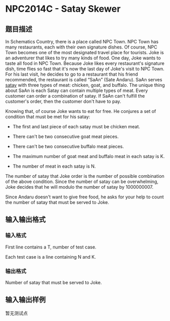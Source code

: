 # NPC2014C - Satay Skewer

## 题目描述

In Schematics Country, there is a place called NPC Town. NPC Town has many restaurants, each with their own signature dishes. Of course, NPC Town becomes one of the most designated travel place for tourists. Joke is an adventurer that likes to try many kinds of food. One day, Joke wants to taste all food in NPC Town. Because Joke likes every restaurant's signature dish, time flies so fast that it's now the last day of Joke's visit to NPC Town. For his last visit, he decides to go to a restaurant that his friend recommended, the restaurant is called “SaAn” (Sate Andaru). SaAn serves [satay](http://en.wikipedia.org/wiki/Satay "Satay") with three types of meat: chicken, goat, and buffalo. The unique thing about SaAn is each Satay can contain multiple types of meat. Every customer can order a combination of satay. If SaAn can't fulfill the customer's order, then the customer don't have to pay.

Knowing that, of course Joke wants to eat for free. He conjures a set of condition that must be met for his satay:

- The first and last piece of each satay must be chicken meat.

- There can't be two consecutive goat meat pieces.

- There can't be two consecutive buffalo meat pieces.

- The maximum number of goat meat and buffalo meat in each satay is K.

- The number of meat in each satay is N.

The number of satay that Joke order is the number of possible combination of the above condition. Since the number of satay can be overwhelming, Joke decides that he will modulo the number of satay by 1000000007.

Since Andaru doesn't want to give free food, he asks for your help to count the number of satay that must be served to Joke.

## 输入输出格式

### 输入格式

First line contains a T, number of test case.

Each test case is a line containing N and K.

### 输出格式

Number of satay that must be served to Joke.

## 输入输出样例

暂无测试点

